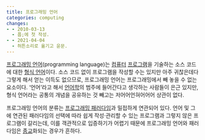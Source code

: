 ```yaml
---
title: 프로그래밍 언어
categories: computing
changes:
- - 2010-03-13
  - 풉;에 첫 작성.
- - 2021-04-04
  - 허튼소리로 옮기고 윤문.
---
```


[프로그래밍 언어](https://en.wikipedia.org/wiki/Programming_language)(programming language)는 [컴퓨터](computer) [프로그램](program)을 기술하는 소스 코드에 대한 [형식 언어](formal-language)이다.
소스 코드 없이 프로그램을 작성할 수는 있지만 아주 귀찮은데다 그렇게 해서 얻는 이득도 없으므로,
프로그래밍 언어는 프로그래밍에서 빼 놓을 수 없는 요소이다.
‘언어’라고 해서 [언어학](linguistics)의 범주에 들어간다고 생각하는 사람들이 은근 있지만,
형식 언어라는 공통의 개념을 공유하는 것 빼고는 저어어언혀어어어 상관이 없다.

프로그래밍 언어의 분류는 [프로그래밍 패러다임](programming-paradigm)과 밀접하게 연관되어 있다.
언어 및 그에 연관된 패러다임의 선택에 따라 쉽게 작성·관리할 수 있는 프로그램과 그렇지 않은 프로그램이 갈리는데,
이를 객관적으로 입증하기가 어렵기 때문에 프로그래밍 언어와 패러다임은 [종교](religion)화되는 경우가 흔하다.

